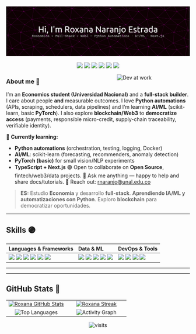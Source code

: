 <!-- ===================== HERO ===================== -->

![Header](./github-header.png)

<p align="center">
  <img src="https://img.shields.io/badge/Python-Automations-7C3AED?style=for-the-badge&logo=python&logoColor=white"/>
  <img src="https://img.shields.io/badge/AI%2FML-scikit--learn%20%7C%20PyTorch-8B5CF6?style=for-the-badge&logo=scikitlearn&logoColor=white"/>
  <img src="https://img.shields.io/badge/TypeScript-Next.js-9333EA?style=for-the-badge&logo=typescript&logoColor=white"/>
  <img src="https://img.shields.io/badge/DB-SQL%20%7C%20NoSQL-6D28D9?style=for-the-badge"/>
  <img src="https://img.shields.io/badge/Docker-5B21B6?style=for-the-badge&logo=docker&logoColor=white"/>
  <img src="https://media3.giphy.com/media/v1.Y2lkPTc5MGI3NjExaXI1cHpyY21mMGV4dHE2N3Y4OXczZDZhdGp2OXhlOGU5bmUzcHBkZCZlcD12MV9pbnRlcm5hbF9naWZfYnlfaWQmY3Q9Zw/jp2KXzsPtoKFG/giphy.gif" width="35" />
</p>

<!-- GIF  -->
<img align="right" width="200" alt="Dev at work"
     src="https://media4.giphy.com/media/v1.Y2lkPTc5MGI3NjExbnZjbTAzZ2VqMHVrNDd5N3M4aHhmYmUzMXJ1OHkycHdybjdrbHZmaiZlcD12MV9pbnRlcm5hbF9naWZfYnlfaWQmY3Q9Zw/HzPtbOKyBoBFsK4hyc/giphy.gif" />

<!-- ===================== ABOUT ===================== -->
### About me 💜
I’m an **Economics student (Universidad Nacional)** and a **full-stack builder**.  
I care about people **and** measurable outcomes. I love **Python automations** (APIs, scraping, schedulers, data pipelines) and I’m learning **AI/ML** (scikit-learn, basic **PyTorch**). I also explore **blockchain/Web3** to **democratize access** (payments, responsible micro-credit, supply-chain traceability, verifiable identity).

 💜 **Currently learning:**
  - **Python automations** (orchestration, testing, logging, Docker)
  - **AI/ML**: scikit-learn (forecasting, recommenders, anomaly detection)
  - **PyTorch (basic)** for small vision/NLP experiments
  - **TypeScript + Next.js**
 🟣 Open to collaborate on **Open Source**, fintech/web3/data projects.
 🔮 Ask me anything — happy to help and share docs/tutorials.
 💜 Reach out: <a href="mailto:rnaranjo@unal.edu.co">rnaranjo@unal.edu.co</a>

> **ES:** Estudio **Economía** y desarrollo **full-stack**. **Aprendiendo IA/ML y automatizaciones con Python**. Exploro **blockchain** para democratizar oportunidades. 

---

<!-- ===================== SKILLS  ===================== -->
## Skills 🟣
<table>
  <thead>
    <tr>
      <th align="left">Languages & Frameworks</th>
      <th align="left">Data & ML</th>
      <th align="left">DevOps & Tools</th>
    </tr>
  </thead>
  <tbody>
    <tr>
      <td>
        <img src="https://img.shields.io/badge/HTML5-7C3AED?style=for-the-badge&logo=html5&logoColor=white">
        <img src="https://img.shields.io/badge/CSS3-6D28D9?style=for-the-badge&logo=css3&logoColor=white">
        <img src="https://img.shields.io/badge/JavaScript-8B5CF6?style=for-the-badge&logo=javascript&logoColor=white">
        <img src="https://img.shields.io/badge/TypeScript-9333EA?style=for-the-badge&logo=typescript&logoColor=white">
        <img src="https://img.shields.io/badge/Next.js-5B21B6?style=for-the-badge&logo=nextdotjs&logoColor=white">
        <img src="https://img.shields.io/badge/Python-7E22CE?style=for-the-badge&logo=python&logoColor=white">
      </td>
      <td>
        <img src="https://img.shields.io/badge/SQL-6D28D9?style=for-the-badge&logo=postgresql&logoColor=white">
        <img src="https://img.shields.io/badge/NoSQL-7C3AED?style=for-the-badge&logo=mongodb&logoColor=white">
        <img src="https://img.shields.io/badge/scikit--learn-8B5CF6?style=for-the-badge&logo=scikitlearn&logoColor=white">
        <img src="https://img.shields.io/badge/PyTorch-9333EA?style=for-the-badge&logo=pytorch&logoColor=white">
        <img src="https://img.shields.io/badge/Pandas-5B21B6?style=for-the-badge&logo=pandas&logoColor=white">
      </td>
      <td>
        <img src="https://img.shields.io/badge/Docker-7C3AED?style=for-the-badge&logo=docker&logoColor=white">
        <img src="https://img.shields.io/badge/FastAPI-8B5CF6?style=for-the-badge&logo=fastapi&logoColor=white">
        <img src="https://img.shields.io/badge/Git-6D28D9?style=for-the-badge&logo=git&logoColor=white">
        <img src="https://img.shields.io/badge/GitHub-5B21B6?style=for-the-badge&logo=github&logoColor=white">
      </td>
    </tr>
  </tbody>
</table>

---

<!-- ===================== PROJECTS ===================== -->
<!--
## Anchor projects
- **python-automations** — APIs/scraping/cron + Docker + CI → *saves hours/week*
- **ml-forecasting-starter** — scikit-learn baseline + **FastAPI** `/predict` + demo
- **portfolio-nextjs** — TS/Next.js landing (Projects, Articles, Contact)
-->

---

<!-- ===================== STATS  ===================== -->
## GitHub Stats 🔮
<table>
  <tr>
    <td align="center" width="50%">
      <a href="https://github.com/roxanaranjoes">
        <img height="165" alt="Roxana GitHub Stats"
             src="https://github-readme-stats.vercel.app/api?username=roxanaranjoes&show_icons=true&theme=tokyonight&hide_border=true&include_all_commits=true&count_private=true&rank_icon=github&custom_title=Roxana%20Naranjo%20—%20GitHub%20Stats"/>
      </a>
    </td>
    <td align="center" width="50%">
      <a href="https://github.com/roxanaranjoes">
        <img height="165" alt="Roxana Streak"
             src="https://streak-stats.demolab.com?user=roxanaranjoes&theme=material-palenight&hide_border=true&date_format=j%20M%5B,%20Y%5D"/>
      </a>
    </td>
  </tr>
  <tr>
    <td align="center" width="50%">
      <img height="165" alt="Top Languages"
           src="https://github-readme-stats.vercel.app/api/top-langs/?username=roxanaranjoes&layout=compact&theme=tokyonight&hide_border=true&langs_count=8"/>
    </td>
    <td align="center" width="50%">
      <img height="165" alt="Activity Graph"
           src="https://github-readme-activity-graph.vercel.app/graph?username=roxanaranjoes&theme=tokyo-night&hide_border=true&custom_title=Activity%20Graph"/>
    </td>
  </tr>
</table>

<!-- ===================== VISITS  ===================== -->
<p align="center">
  <img alt="visits"
       src="https://komarev.com/ghpvc/?username=roxanaranjoes&label=visits&color=8B5CF6&style=flat"/>
</p>








